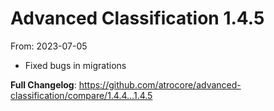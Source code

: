 # Advanced Classification 1.4.5
From: 2023-07-05

* Fixed bugs in migrations

**Full Changelog**: https://github.com/atrocore/advanced-classification/compare/1.4.4...1.4.5